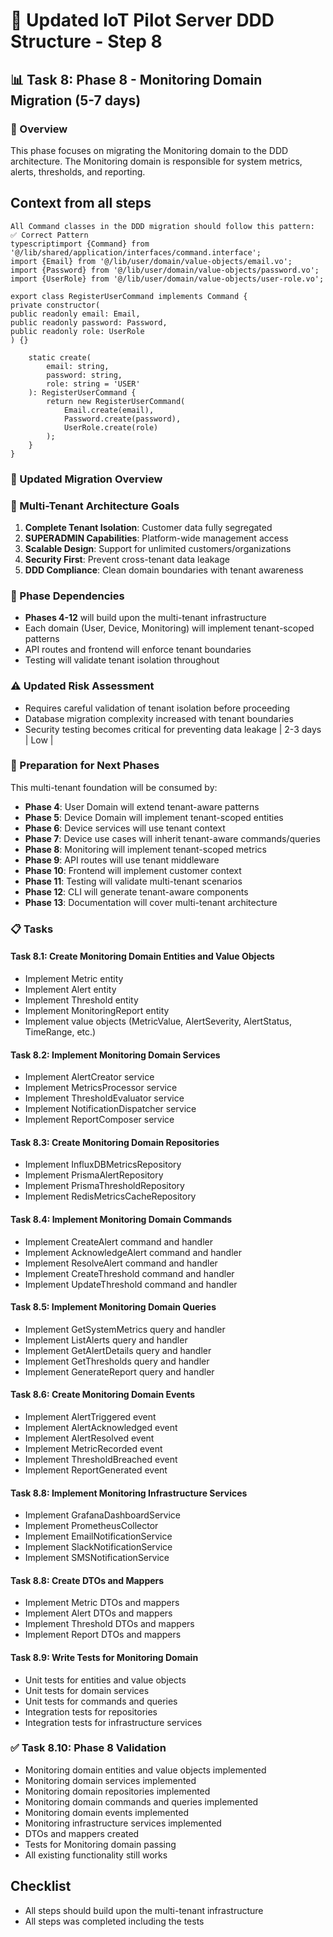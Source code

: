 # 🚀 Updated IoT Pilot Server DDD Structure - Step 8

## 📊 Task 8: Phase 8 - Monitoring Domain Migration (5-7 days)

### 🎯 Overview
This phase focuses on migrating the Monitoring domain to the DDD architecture. The Monitoring domain is responsible for system metrics, alerts, thresholds, and reporting.

## Context from all steps

```
All Command classes in the DDD migration should follow this pattern:
✅ Correct Pattern
typescriptimport {Command} from '@/lib/shared/application/interfaces/command.interface';
import {Email} from '@/lib/user/domain/value-objects/email.vo';
import {Password} from '@/lib/user/domain/value-objects/password.vo';
import {UserRole} from '@/lib/user/domain/value-objects/user-role.vo';

export class RegisterUserCommand implements Command {
private constructor(
public readonly email: Email,
public readonly password: Password,
public readonly role: UserRole
) {}

    static create(
        email: string,
        password: string,
        role: string = 'USER'
    ): RegisterUserCommand {
        return new RegisterUserCommand(
            Email.create(email),
            Password.create(password),
            UserRole.create(role)
        );
    }
}
```

### 🎯 Updated Migration Overview

### 🏢 Multi-Tenant Architecture Goals

1. **Complete Tenant Isolation**: Customer data fully segregated
2. **SUPERADMIN Capabilities**: Platform-wide management access
3. **Scalable Design**: Support for unlimited customers/organizations
4. **Security First**: Prevent cross-tenant data leakage
5. **DDD Compliance**: Clean domain boundaries with tenant awareness

### 🔄 Phase Dependencies

- **Phases 4-12** will build upon the multi-tenant infrastructure
- Each domain (User, Device, Monitoring) will implement tenant-scoped patterns
- API routes and frontend will enforce tenant boundaries
- Testing will validate tenant isolation throughout

### ⚠️ Updated Risk Assessment

- Requires careful validation of tenant isolation before proceeding
- Database migration complexity increased with tenant boundaries
- Security testing becomes critical for preventing data leakage               | 2-3 days | Low        |

### 🔄 Preparation for Next Phases

This multi-tenant foundation will be consumed by:
- **Phase 4**: User Domain will extend tenant-aware patterns
- **Phase 5**: Device Domain will implement tenant-scoped entities
- **Phase 6**: Device services will use tenant context
- **Phase 7**: Device use cases will inherit tenant-aware commands/queries
- **Phase 8**: Monitoring will implement tenant-scoped metrics
- **Phase 9**: API routes will use tenant middleware
- **Phase 10**: Frontend will implement customer context
- **Phase 11**: Testing will validate multi-tenant scenarios
- **Phase 12**: CLI will generate tenant-aware components
- **Phase 13**: Documentation will cover multi-tenant architecture

### 📋 Tasks

#### Task 8.1: Create Monitoring Domain Entities and Value Objects
- Implement Metric entity
- Implement Alert entity
- Implement Threshold entity
- Implement MonitoringReport entity
- Implement value objects (MetricValue, AlertSeverity, AlertStatus, TimeRange, etc.)

#### Task 8.2: Implement Monitoring Domain Services
- Implement AlertCreator service
- Implement MetricsProcessor service
- Implement ThresholdEvaluator service
- Implement NotificationDispatcher service
- Implement ReportComposer service

#### Task 8.3: Create Monitoring Domain Repositories
- Implement InfluxDBMetricsRepository
- Implement PrismaAlertRepository
- Implement PrismaThresholdRepository
- Implement RedisMetricsCacheRepository

#### Task 8.4: Implement Monitoring Domain Commands
- Implement CreateAlert command and handler
- Implement AcknowledgeAlert command and handler
- Implement ResolveAlert command and handler
- Implement CreateThreshold command and handler
- Implement UpdateThreshold command and handler

#### Task 8.5: Implement Monitoring Domain Queries
- Implement GetSystemMetrics query and handler
- Implement ListAlerts query and handler
- Implement GetAlertDetails query and handler
- Implement GetThresholds query and handler
- Implement GenerateReport query and handler

#### Task 8.6: Create Monitoring Domain Events
- Implement AlertTriggered event
- Implement AlertAcknowledged event
- Implement AlertResolved event
- Implement MetricRecorded event
- Implement ThresholdBreached event
- Implement ReportGenerated event

#### Task 8.8: Implement Monitoring Infrastructure Services
- Implement GrafanaDashboardService
- Implement PrometheusCollector
- Implement EmailNotificationService
- Implement SlackNotificationService
- Implement SMSNotificationService

#### Task 8.8: Create DTOs and Mappers
- Implement Metric DTOs and mappers
- Implement Alert DTOs and mappers
- Implement Threshold DTOs and mappers
- Implement Report DTOs and mappers

#### Task 8.9: Write Tests for Monitoring Domain
- Unit tests for entities and value objects
- Unit tests for domain services
- Unit tests for commands and queries
- Integration tests for repositories
- Integration tests for infrastructure services

### ✅ Task 8.10: Phase 8 Validation
- Monitoring domain entities and value objects implemented
- Monitoring domain services implemented
- Monitoring domain repositories implemented
- Monitoring domain commands and queries implemented
- Monitoring domain events implemented
- Monitoring infrastructure services implemented
- DTOs and mappers created
- Tests for Monitoring domain passing
- All existing functionality still works

## Checklist
-  All steps should build upon the multi-tenant infrastructure
-  All steps was completed including the tests